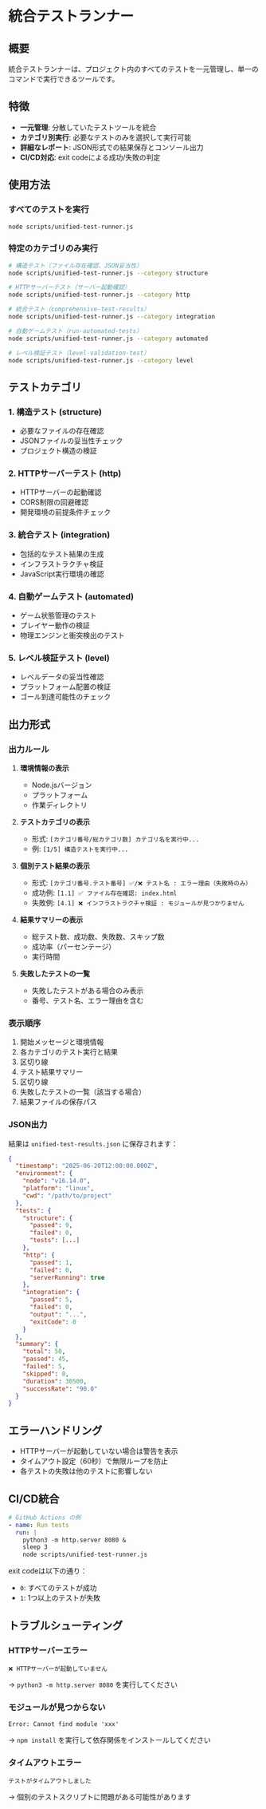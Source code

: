# 統合テストランナー

## 概要

統合テストランナーは、プロジェクト内のすべてのテストを一元管理し、単一のコマンドで実行できるツールです。

## 特徴

- **一元管理**: 分散していたテストツールを統合
- **カテゴリ別実行**: 必要なテストのみを選択して実行可能
- **詳細なレポート**: JSON形式での結果保存とコンソール出力
- **CI/CD対応**: exit codeによる成功/失敗の判定

## 使用方法

### すべてのテストを実行

```bash
node scripts/unified-test-runner.js
```

### 特定のカテゴリのみ実行

```bash
# 構造テスト（ファイル存在確認、JSON妥当性）
node scripts/unified-test-runner.js --category structure

# HTTPサーバーテスト（サーバー起動確認）
node scripts/unified-test-runner.js --category http

# 統合テスト（comprehensive-test-results）
node scripts/unified-test-runner.js --category integration

# 自動ゲームテスト（run-automated-tests）
node scripts/unified-test-runner.js --category automated

# レベル検証テスト（level-validation-test）
node scripts/unified-test-runner.js --category level
```

## テストカテゴリ

### 1. 構造テスト (structure)
- 必要なファイルの存在確認
- JSONファイルの妥当性チェック
- プロジェクト構造の検証

### 2. HTTPサーバーテスト (http)
- HTTPサーバーの起動確認
- CORS制限の回避確認
- 開発環境の前提条件チェック

### 3. 統合テスト (integration)
- 包括的なテスト結果の生成
- インフラストラクチャ検証
- JavaScript実行環境の確認

### 4. 自動ゲームテスト (automated)
- ゲーム状態管理のテスト
- プレイヤー動作の検証
- 物理エンジンと衝突検出のテスト

### 5. レベル検証テスト (level)
- レベルデータの妥当性確認
- プラットフォーム配置の検証
- ゴール到達可能性のチェック

## 出力形式

### 出力ルール

1. **環境情報の表示**
   - Node.jsバージョン
   - プラットフォーム
   - 作業ディレクトリ

2. **テストカテゴリの表示**
   - 形式: `[カテゴリ番号/総カテゴリ数] カテゴリ名を実行中...`
   - 例: `[1/5] 構造テストを実行中...`

3. **個別テスト結果の表示**
   - 形式: `[カテゴリ番号.テスト番号] ✅/❌ テスト名 : エラー理由（失敗時のみ）`
   - 成功例: `[1.1] ✅ ファイル存在確認: index.html`
   - 失敗例: `[4.1] ❌ インフラストラクチャ検証 : モジュールが見つかりません`

4. **結果サマリーの表示**
   - 総テスト数、成功数、失敗数、スキップ数
   - 成功率（パーセンテージ）
   - 実行時間

5. **失敗したテストの一覧**
   - 失敗したテストがある場合のみ表示
   - 番号、テスト名、エラー理由を含む

### 表示順序

1. 開始メッセージと環境情報
2. 各カテゴリのテスト実行と結果
3. 区切り線
4. テスト結果サマリー
5. 区切り線
6. 失敗したテストの一覧（該当する場合）
7. 結果ファイルの保存パス

### JSON出力

結果は `unified-test-results.json` に保存されます：

```json
{
  "timestamp": "2025-06-20T12:00:00.000Z",
  "environment": {
    "node": "v16.14.0",
    "platform": "linux",
    "cwd": "/path/to/project"
  },
  "tests": {
    "structure": {
      "passed": 9,
      "failed": 0,
      "tests": [...]
    },
    "http": {
      "passed": 1,
      "failed": 0,
      "serverRunning": true
    },
    "integration": {
      "passed": 5,
      "failed": 0,
      "output": "...",
      "exitCode": 0
    }
  },
  "summary": {
    "total": 50,
    "passed": 45,
    "failed": 5,
    "skipped": 0,
    "duration": 30500,
    "successRate": "90.0"
  }
}
```

## エラーハンドリング

- HTTPサーバーが起動していない場合は警告を表示
- タイムアウト設定（60秒）で無限ループを防止
- 各テストの失敗は他のテストに影響しない

## CI/CD統合

```yaml
# GitHub Actions の例
- name: Run tests
  run: |
    python3 -m http.server 8080 &
    sleep 3
    node scripts/unified-test-runner.js
```

exit codeは以下の通り：
- `0`: すべてのテストが成功
- `1`: 1つ以上のテストが失敗

## トラブルシューティング

### HTTPサーバーエラー
```
❌ HTTPサーバーが起動していません
```
→ `python3 -m http.server 8080` を実行してください

### モジュールが見つからない
```
Error: Cannot find module 'xxx'
```
→ `npm install` を実行して依存関係をインストールしてください

### タイムアウトエラー
```
テストがタイムアウトしました
```
→ 個別のテストスクリプトに問題がある可能性があります